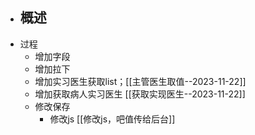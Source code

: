 
- 概述
	- 
- 过程
	- 增加字段
	- 增加拉下
	- 增加实习医生获取list；[[主管医生取值--2023-11-22]]
	- 增加获取病人实习医生  [[获取实现医生--2023-11-22]]
	- 修改保存
		- 修改js  [[修改js，吧值传给后台]]

